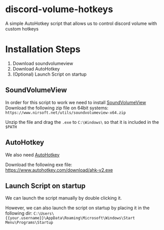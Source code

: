 # discord-volume-hotkeys
A simple AutoHotkey script that allows us to control discord volume with custom hotkeys

# Installation Steps
1. Download soundvolumeview
2. Download AutoHotkey
3. (Optional) Launch Script on startup
## SoundVolumeView
In order for this script to work we need to install [SoundVolumeView](https://www.nirsoft.net/utils/sound_volume_view.html)
Download the following zip file on 64bit systems:
`https://www.nirsoft.net/utils/soundvolumeview-x64.zip`

Unzip the file and drag the `.exe` to `C:\Windows\` so that it is included in the `$PATH`

## AutoHotkey
We also need [AutoHotkey](https://www.autohotkey.com/)

Download the following exe file:
https://www.autohotkey.com/download/ahk-v2.exe

## Launch Script on startup
We can launch the script manually by double clicking it.

However, we can also launch the script on startup by placing it in the following dir:
`C:\Users\{{your.username}}\AppData\Roaming\Microsoft\Windows\Start Menu\Programs\Startup`
